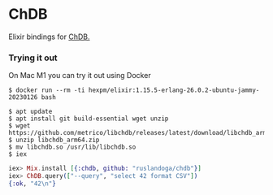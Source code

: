 # ChDB

Elixir bindings for [ChDB.](https://github.com/chdb-io/libchdb)

### Trying it out

On Mac M1 you can try it out using Docker

```console
$ docker run --rm -ti hexpm/elixir:1.15.5-erlang-26.0.2-ubuntu-jammy-20230126 bash
```
```console
$ apt update
$ apt install git build-essential wget unzip
$ wget https://github.com/metrico/libchdb/releases/latest/download/libchdb_arm64.zip
$ unzip libchdb_arm64.zip
$ mv libchdb.so /usr/lib/libchdb.so
$ iex
```
```elixir
iex> Mix.install [{:chdb, github: "ruslandoga/chdb"}]
iex> ChDB.query(["--query", "select 42 format CSV"])
{:ok, "42\n"}
```
